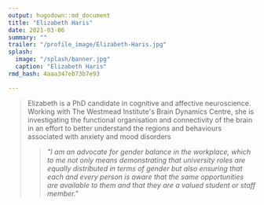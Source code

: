 ```yaml
---
output: hugodown::md_document
title: "Elizabeth Haris"
date: 2021-03-06
summary: ""
trailer: "/profile_image/Elizabeth-Haris.jpg"
splash:
  image: "/splash/banner.jpg"
  caption: "Elizabeth Haris"
rmd_hash: 4aaa347eb73b7e93

---
```


> Elizabeth is a PhD candidate in cognitive and affective neuroscience.  Working with The Westmead Institute's Brain Dynamics Centre, she is investigating the functional organisation and connectivity of the brain in an effort to better understand the regions and behaviours associated with anxiety and mood disorders
> <blockquote>
> <p>
> <i>"I am an advocate for gender balance in the workplace, which to me not only means demonstrating that university roles are equally distributed in terms of gender but also ensuring that each and every person is aware that the same opportunities are available to them and that they are a valued student or staff member."</i>
> </p>
> </blockquote>

